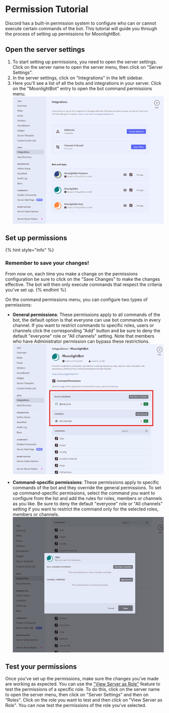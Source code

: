 # Permission Tutorial

Discord has a built-in permission system to configure who can or cannot execute certain commands of the bot. This tutorial will guide you through the process of setting up permissions for MoonlightBot.

## Open the server settings

1. To start setting up permissions, you need to open the server settings. Click on the server name to open the server menu, then click on "Server Settings".
2. In the server settings, click on "Integrations" in the left sidebar.
3. Here you'll see a list of all the bots and integrations in your server. Click on the "MoonlightBot" entry to open the bot command permissions menu.
![](<../.gitbook/assets/PermissionTutorialStep1.png>)


## Set up permissions
{% hint style="info" %}
### Remember to save your changes!
From now on, each time you make a change on the permissions configuration be sure to click on the "Save Changes" to make the changes effective. The bot will then only execute commands that respect the criteria you've set up.
{% endhint %}

On the command permissions menu, you can configure two types of permissions:

- **General permissions**: These permissions apply to all commands of the bot, the default option is that everyone can use bot commands in every channel. If you want to restrict commands to specific roles, users or channels click the corresponding "Add" button and be sure to deny the default "everyone" role or "All channels" setting. Note that members who have Administrator permission can bypass these restrictions.
![](<../.gitbook/assets/PermissionTutorialStep2.png>)

- **Command-specific permissions**: These permissions apply to specific commands of the bot and they override the general permissions. To set up command-specific permissions, select the command you want to configure from the list and add the rules for roles, members or channels as you like. Be sure to deny the default "everyone" role or "All channels" setting if you want to restrict the command only for the selected roles, members or channels.
![](<../.gitbook/assets/PermissionTutorialStep3.png>)

## Test your permissions
Once you've set up the permissions, make sure the changes you've made are working as expected. You can use the ["View Server as Role"](https://support.discord.com/hc/en-us/articles/360055709773-View-as-Role-FAQ) feature to test the permissions of a specific role. To do this, click on the server name to open the server menu, then click on "Server Settings" and then on "Roles". Click on the role you want to test and then click on "View Server as Role". You can now test the permissions of the role you've selected.